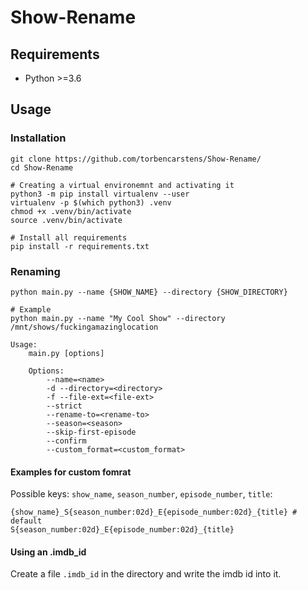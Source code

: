 # Show-Rename

## Requirements

- Python >=3.6

## Usage

### Installation

```shell
git clone https://github.com/torbencarstens/Show-Rename/
cd Show-Rename

# Creating a virtual environemnt and activating it
python3 -m pip install virtualenv --user
virtualenv -p $(which python3) .venv
chmod +x .venv/bin/activate
source .venv/bin/activate

# Install all requirements
pip install -r requirements.txt
```

### Renaming

```shell
python main.py --name {SHOW_NAME} --directory {SHOW_DIRECTORY}

# Example
python main.py --name "My Cool Show" --directory /mnt/shows/fuckingamazinglocation
```

```
Usage:
    main.py [options]
   
    Options:
        --name=<name>
        -d --directory=<directory>
        -f --file-ext=<file-ext>
        --strict
        --rename-to=<rename-to>
        --season=<season>
        --skip-first-episode
        --confirm
        --custom_format=<custom_format>
```

#### Examples for custom fomrat

Possible keys: `show_name`, `season_number`, `episode_number`, `title`:
```
{show_name}_S{season_number:02d}_E{episode_number:02d}_{title} # default
S{season_number:02d}_E{episode_number:02d}_{title}
```

#### Using an .imdb_id

Create a file `.imdb_id` in the directory and write the imdb id into it.
